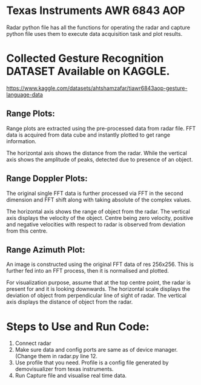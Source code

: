 # Texas Instruments AWR 6843 AOP
 
Radar python file has all the functions for operating the radar and capture python file uses them to execute data acquisition task and plot results.

# Collected Gesture Recognition DATASET Available on KAGGLE. 
https://www.kaggle.com/datasets/ahtshamzafar/tiawr6843aop-gesture-language-data

## Range Plots:

Range plots are extracted using the pre-processed data from radar file.  FFT data is acquired from data cube and instantly plotted to get range information.

The horizontal axis shows the distance from the radar. While the vertical axis shows the amplitude of peaks, detected due to presence of an object. 



## Range Doppler Plots:

The original single FFT data is further processed via FFT in the second dimension and FFT shift along with taking absolute of the complex values. 

The horizontal axis shows the range of object from the radar. The vertical axis displays the velocity of the object. Centre being zero velocity, positive and negative velocities with respect to radar is observed from deviation from this centre. 

 
 
## Range Azimuth Plot:

An image is constructed using the original FFT data of res 256x256. This is further fed into an FFT process, then it is normalised and plotted. 

For visualization purpose, assume that at the top centre point, the radar is present for and it is looking downwards. The horizontal scale displays the deviation of object from perpendicular line of sight of radar. The vertical axis displays the distance of object from the radar. 
 

# Steps to Use and Run Code:

1. Connect radar
2. Make sure data and config ports are same as of device manager. (Change them in radar.py line 12.
3. Use profile that you need. Profile is a config file generated by demovisualizer from texas instruments. 
4. Run Capture file and visualise real time data. 
